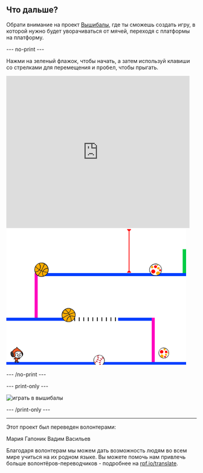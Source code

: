 ## Что дальше?

Обрати внимание на проект [Вышибалы](https://projects.raspberrypi.org/en/projects/dodgeball?utm_source=pathway&utm_medium=whatnext&utm_campaign=projects), где ты сможешь создать игру, в которой нужно будет уворачиваться от мячей, переходя с платформы на платформу.

--- no-print ---

Нажми на зеленый флажок, чтобы начать, а затем используй клавиши со стрелками для перемещения и <kbd>пробел</kbd>, чтобы прыгать.

<div class="scratch-preview">
  <iframe allowtransparency="true" width="485" height="402" src="https://scratch.mit.edu/projects/embed/251809924/?autostart=false" frameborder="0" scrolling="no"></iframe>
  <img src="images/dodge-final.png">
</div>

--- /no-print ---

--- print-only ---

![играть в вышибалы](images/dodgeball-showcase.png)

--- /print-only ---

***

Этот проект был переведен волонтерами:

Мария Гапоник
Вадим Васильев

Благодаря волонтерам мы можем дать возможность людям во всем мире учиться на их родном языке. Вы можете помочь нам привлечь больше волонтёров-переводчиков - подробнее на [rpf.io/translate](https://rpf.io/translate).